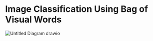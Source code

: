 # Image Classification Using Bag of Visual Words

![Untitled Diagram drawio](https://user-images.githubusercontent.com/127010479/224502231-e64cc19e-7861-44e2-9f05-5729a527e781.png)
